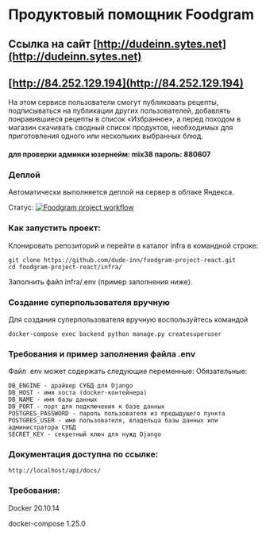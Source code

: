 # Продуктовый помощник Foodgram
## Ссылка на сайт [http://dudeinn.sytes.net](http://dudeinn.sytes.net)
##  [http://84.252.129.194](http://84.252.129.194)

На этом сервисе пользователи смогут публиковать рецепты, подписываться на публикации
других пользователей, добавлять понравившиеся рецепты в список «Избранное», а перед походом
в магазин скачивать сводный список продуктов, необходимых для приготовления одного или
нескольких выбранных блюд.

#### для проверки админки юзернейм: mix38 пароль: 880607

### Деплой

Автоматически выполняется деплой на сервер в облаке Яндекса.

Статус: [![Foodgram project workflow](https://github.com/dude-inn/foodgram-project-react/actions/workflows/foodgram_workflow.yml/badge.svg)](https://github.com/dude-inn/foodgram-project-react/actions/workflows/foodgram_workflow.yml)

### Как запустить проект:

Клонировать репозиторий и перейти в каталог infra в командной строке:

```
git clone https://github.com/dude-inn/foodgram-project-react.git
cd foodgram-project-react/infra/
```

Заполнить файл infra/.env (пример заполнения ниже).

### Создание суперпользователя вручную

Для создания суперпользователя вручную воспользуйтесь командой

`docker-compose exec backend python manage.py createsuperuser`

### Требования и пример заполнения файла .env

Файл .env может содержать следующие переменные:
Обязательные:

```
DB_ENGINE - драйвер СУБД для Django
DB_HOST - имя хоста (docker-контейнера)
DB_NAME - имя базы данных
DB_PORT - порт для подключения к базе данных
POSTGRES_PASSWORD - пароль пользователя из предыдущего пункта
POSTGRES_USER - имя пользователя, владельца базы данных или администратора СУБД
SECRET_KEY - секретный ключ для нужд Django
```

### Документация доступна по ссылке:

`http://localhost/api/docs/`

### Требования:

Docker 20.10.14

docker-compose 1.25.0
